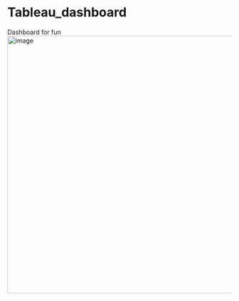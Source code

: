 # Tableau_dashboard
Dashboard for fun 
<img width="1065" height="579" alt="image" src="https://github.com/user-attachments/assets/d62f4187-81a7-4443-a7e7-4ec27f65dfb6" />

